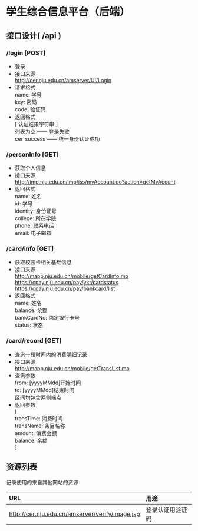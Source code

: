 # 学生综合信息平台（后端）

## 接口设计( /api )

### /login [POST]
* 登录
* 接口来源  
    http://cer.nju.edu.cn/amserver/UI/Login  
* 请求格式  
    name: 学号  
    key: 密码  
    code: 验证码  
* 返回格式  
    [ 认证结果字符串 ]  
    列表为空 —— 登录失败  
    cer_success —— 统一身份认证成功  
    
### /personInfo [GET]
* 获取个人信息
* 接口来源   
    http://imp.nju.edu.cn/imp/iss/myAccount.do?action=getMyAcount
* 返回格式  
    name: 姓名  
    id: 学号  
    identity: 身份证号  
    college: 所在学院  
    phone: 联系电话  
    email: 电子邮箱  
    
### /card/info [GET]
* 获取校园卡相关基础信息
* 接口来源  
    http://mapp.nju.edu.cn/mobile/getCardInfo.mo  
    https://cpay.nju.edu.cn/pay/ykt/cardstatus  
    https://cpay.nju.edu.cn/pay/bankcard/list
* 返回格式  
    name: 姓名  
    balance: 余额  
    bankCardNo: 绑定银行卡号  
    status: 状态  
    
### /card/record [GET]
* 查询一段时间内的消费明细记录
* 接口来源  
    http://mapp.nju.edu.cn/mobile/getTransList.mo 
* 查询参数  
    from: [yyyyMMdd]开始时间  
    to: [yyyyMMdd]结束时间  
    区间均包含两侧端点   
* 返回参数  
    [  
    transTime: 消费时间  
    transName: 条目名称  
    amount: 消费金额  
    balance: 余额  
    ]  

## 资源列表
记录使用的来自其他网站的资源  

|URL|用途|
|:---|:---|
|http://cer.nju.edu.cn/amserver/verify/image.jsp|登录认证用验证码|
